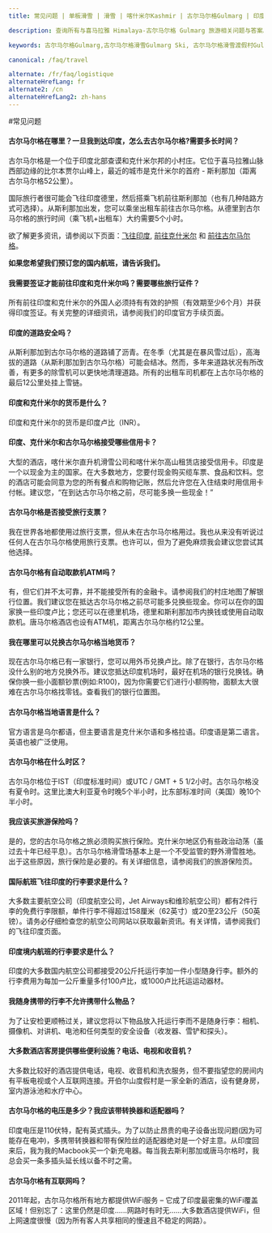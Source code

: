 ```yaml
---
title: 常见问题 | 单板滑雪 | 滑雪 | 喀什米尔Kashmir | 古尔马尔格Gulmarg | 印度India | Skigulmarg.com

description: 查询所有与喜马拉雅 Himalaya-古尔马尔格 Gulmarg 旅游相关问题与答案。如 : 探访印度India和喀什米尔Kashmir滑雪 一些旅行必要相关证件、行李、电力、班机资讯.. 等等问题。

keywords: 古尔马尔格Gulmarg,古尔马尔格滑雪Gulmarg Ski, 古尔马尔格滑雪渡假村Gulmarg Ski Resort, 喀什米尔滑雪Skiing in the Himalayas, 印度滑雪Skiing in India, 喜马拉雅Himalaya, 喀什米尔Kashmir, Skigulmarg.com

canonical: /faq/travel

alternate: /fr/faq/logistique
alternateHrefLang: fr
alternate2: /cn
alternateHrefLang2: zh-hans
---
```


#常见问题

<div class="accordion fancy clean">
    <article class="ac-item">
        <h4 class="ac-title" id="one">古尔马尔格在哪里？一旦我到达印度，怎么去古尔马尔格?需要多长时间？</h4>
        <div class="ac-content">
            <p>
                古尔马尔格是一个位于印度北部查谟和克什米尔邦的小村庄。它位于喜马拉雅山脉西部边缘的比尔本贾尔山峰上，最近的城市是克什米尔的首府 - 斯利那加（距离古尔马尔格52公里）。
            </p>
            <p>
                国际旅行者很可能会飞往印度德里，然后搭乘飞机前往斯利那加（也有几种陆路方式可选择）。从斯利那加出发，您可以乘坐出租车前往古尔马尔格。从德里到古尔马尔格的旅行时间（乘飞机+出租车）大约需要5个小时。
            </p>
            <p>
                欲了解更多资讯，请参阅以下页面：<a href="/gulmarg-ski-resort/getting-here/flying-to-india" title="Go to: Flying to India">飞往印度</a>, <a href="/gulmarg-ski-resort/getting-here/getting-to-kashmir" title="Go to: Ketting to Kashmir">前往克什米尔</a> 和 <a href="/gulmarg-ski-resort/getting-here/getting-to-gulmarg" title="Go to: Getting to Gulmarg">前往古尔马尔格</a>。
            </p>
            <p>
                <strong>如果您希望我们预订您的国内航班，请告诉我们。</strong>
            </p>
        </div>
    </article>
    <article class="ac-item">
        <h4 class="ac-title" id="two">我需要签证才能前往印度和克什米尔吗？需要哪些旅行证件？</h4>
        <div class="ac-content">
            <p>
                所有前往印度和克什米尔的外国人必须持有有效的护照（有效期至少6个月）并获得印度签证。有关完整的详细资讯，请参阅我们的印度官方手续页面。
            </p>
        </div>
    </article>
    <article class="ac-item">
        <h4 class="ac-title" id="three">印度的道路安全吗？</h4>
        <div class="ac-content">
            <p>
                从斯利那加到古尔马尔格的道路铺了沥青。在冬季（尤其是在暴风雪过后），高海拔的道路（从斯利那加到古尔马尔格）可能会结冰。然而，多年来道路状况有所改善，有更多的除雪机可以更快地清理道路。所有的出租车司机都在上古尔马尔格的最后12公里处挂上雪链。
            </p>
        </div>
    </article>
    <article class="ac-item">
        <h4 class="ac-title" id="four">印度和克什米尔的货币是什么？</h4>
        <div class="ac-content">
            <p>印度和克什米尔的货币是印度卢比（INR）。</p>
        </div>
    </article>
    <article class="ac-item">
        <h4 class="ac-title" id="five">印度、克什米尔和古尔马尔格接受哪些信用卡？
</h4>
        <div class="ac-content">
            <p>
                大型的酒店，喀什米尔直升机滑雪公司和喀什米尔高山租赁店接受信用卡。印度是一个以现金为主的国家。在大多数地方，您要付现金购买缆车票、食品和饮料。您的酒店可能会同意为您的所有餐点和购物记账，然后允许您在入住结束时用信用卡付帐。建议您，“在到达古尔马尔格之前，尽可能多换一些现金！”
            </p>
        </div>
    </article>
    <article class="ac-item">
        <h4 class="ac-title" id="six">古尔马尔格是否接受旅行支票？</h4>
        <div class="ac-content">
            <p>
                我在世界各地都使用过旅行支票，但从未在古尔马尔格用过。我也从来没有听说过任何人在古尔马尔格使用旅行支票。也许可以，但为了避免麻烦我会建议您尝试其他选择。
            </p>
        </div>
    </article>
    <article class="ac-item">
        <h4 class="ac-title" id="seven">古尔马尔格有自动取款机ATM吗？</h4>
        <div class="ac-content">
            <p>
                有，但它们并不太可靠，并不能接受所有的金融卡。请参阅我们的村庄地图了解银行位置。我们建议您在抵达古尔马尔格之前尽可能多兑换些现金。你可以在你的国家换一些印度卢比；您还可以在德里机场，德里和斯利那加市内换钱或使用自动取款机。唐马尔格酒店也设有ATM机，距离古尔马尔格约12公里。
            </p>
        </div>
    </article>
    <article class="ac-item">
        <h4 class="ac-title" id="eight">我在哪里可以兑换古尔马尔格当地货币？</h4>
        <div class="ac-content">
            <p>
                现在古尔马尔格已有一家银行，您可以用外币兑换卢比。除了在银行，古尔马尔格没什么别的地方兑换外币。建议您抵达印度机场时，最好在机场的银行兑换钱。确保你换一些小面额钞票(例如:R100)，因为你需要它们进行小额购物，面额太大很难在古尔马尔格找零钱。查看我们的银行位置图。
            </p>
        </div>
    </article>
    <article class="ac-item">
        <h4 class="ac-title" id="nine">古尔马尔格当地语言是什么？</h4>
        <div class="ac-content">
            <p>
                官方语言是乌尔都语，但主要语言是克什米尔语和多格拉语。印度语是第二语言。英语也被广泛使用。
            </p>
        </div>
    </article>
    <article class="ac-item">
        <h4 class="ac-title" id="ten">古尔马尔格在什么时区？</h4>
        <div class="ac-content">
            <p>
                古尔马尔格位于IST（印度标准时间）或UTC / GMT + 5 1/2小时。古尔马尔格没有夏令时。这里比澳大利亚夏令时晚5个半小时，比东部标准时间（美国）晚10个半小时。
            </p>
        </div>
    </article>
    <article class="ac-item">
        <h4 class="ac-title" id="eleven">我应该买旅游保险吗？</h4>
        <div class="ac-content">
            <p>
                是的，您的古尔马尔格之旅必须购买旅行保险。克什米尔地区仍有些政治动荡（虽过去十年已经平息）。古尔马尔格滑雪场基本上是一个不受监管的野外滑雪胜地。出于这些原因，旅行保险是必要的。有关详细信息，请参阅我们的旅游保险页。
            </p>
        </div>
    </article>
    <article class="ac-item">
        <h4 class="ac-title" id="twelve">国际航班飞往印度的行李要求是什么？</h4>
        <div class="ac-content">
            <p>
                大多数主要航空公司（印度航空公司，Jet Airways和维珍航空公司）都有2件行李的免费行李限额，单件行李不得超过158厘米（62英寸）或20至23公斤（50英镑）。请务必仔细检查您的航空公司网站以获取最新资讯。有关详情，请参阅我们的飞往印度页面。
            </p>
        </div>
    </article>
    <article class="ac-item">
        <h4 class="ac-title" id="thirteen">印度境内航班的行李要求是什么？</h4>
        <div class="ac-content">
            <p>
                印度的大多数国内航空公司都接受20公斤托运行李加一件小型随身行李。额外的行李费用为每加一公斤重量多付100卢比，或1000卢比托运运动器材。
            </p>
        </div>
    </article>
    <article class="ac-item">
        <h4 class="ac-title" id="fourteen">我随身携带的行李不允许携带什么物品？</h4>
        <div class="ac-content">
            <p>
                为了让安检更顺畅过关，建议您将以下物品放入托运行李而不是随身行李：相机、摄像机、对讲机、电池和任何类型的安全设备（收发器、雪铲和探头）。
            </p>
        </div>
    </article>
    <article class="ac-item">
        <h4 class="ac-title" id="fifteen">大多数酒店客房提供哪些便利设施？电话、电视和收音机？</h4>
        <div class="ac-content">
            <p>
                大多数比较好的酒店提供电话，电视、收音机和洗衣服务，但不要指望您的房间内有平板电视或个人互联网连接。开伯尔山度假村是一家全新的酒店，设有健身房，室内游泳池和水疗中心。
            </p>
        </div>
    </article>
    <article class="ac-item">
        <h4 class="ac-title" id="sixteen">古尔马尔格的电压是多少？我应该带转换器和适配器吗？</h4>
        <div class="ac-content">
            <p>
                印度电压是110伏特，配有英式插头。为了以防止昂贵的电子设备出现问题(因为可能存在电冲)，多携带转换器和带有保险丝的适配器绝对是一个好主意。从印度回来后，我为我的Macbook买一个新充电器。每当我去斯利那加或唐马尔格时，我总会买一条多插头延长线以备不时之需。
            </p>
        </div>
    </article>
    <article class="ac-item">
        <h4 class="ac-title" id="seventeen">古尔马尔格有互联网吗？</h4>
        <div class="ac-content">
            <p>
                2011年起，古尔马尔格所有地方都提供WiFi服务 – 它成了印度最密集的WiFi覆盖区域！但别忘了：这里仍然是印度......网路时有时无......大多数酒店提供WiFi，但上网速度很慢（因为所有客人共享相同的慢速且不稳定的网路）。
            </p>
        </div>
    </article>
</div>
